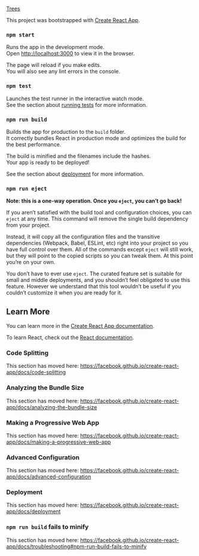 [Trees](https://www.kidzone.ws/plants/trees.htm)

This project was bootstrapped
with [Create React App](https://github.com/facebook/create-react-app).

### `npm start`
Runs the app in the development mode.<br />
Open [http://localhost:3000](http://localhost:3000) to view it
in the browser.

The page will reload if you make edits.<br />
You will also see any lint errors in the console.

### `npm test`
Launches the test runner in the interactive watch mode.<br />
See the section about
[running tests](https://facebook.github.io/create-react-app/docs/running-tests) for more information.

### `npm run build`
Builds the app for production to the `build` folder.<br />
It correctly bundles React in production mode and optimizes the build
for the best performance.

The build is minified and the filenames include the hashes.<br />
Your app is ready to be deployed!

See the section about [deployment](https://facebook.github.io/create-react-app/docs/deployment) for more information.

### `npm run eject`
**Note: this is a one-way operation. Once you `eject`, you can’t go back!**

If you aren’t satisfied with the build tool and configuration choices,
you can `eject` at any time. This command will remove the single build
dependency from your project.

Instead, it will copy all the configuration files and
the transitive dependencies (Webpack, Babel, ESLint, etc) right into
your project so you have full control over them. All of the commands
except `eject` will still work, but they will point to the copied scripts
so you can tweak them. At this point you’re on your own.

You don’t have to ever use `eject`. The curated feature set is suitable 
for small and middle deployments, and you shouldn’t feel obligated
to use this feature. However we understand that this tool wouldn’t
be useful if you couldn’t customize it when you are ready for it.

## Learn More
You can learn more in the
[Create React App documentation](https://facebook.github.io/create-react-app/docs/getting-started).

To learn React, check out the
[React documentation](https://reactjs.org/).

### Code Splitting
This section has moved here:
https://facebook.github.io/create-react-app/docs/code-splitting

### Analyzing the Bundle Size
This section has moved here:
https://facebook.github.io/create-react-app/docs/analyzing-the-bundle-size

### Making a Progressive Web App
This section has moved here:
https://facebook.github.io/create-react-app/docs/making-a-progressive-web-app

### Advanced Configuration
This section has moved here:
https://facebook.github.io/create-react-app/docs/advanced-configuration

### Deployment
This section has moved here:
https://facebook.github.io/create-react-app/docs/deployment

### `npm run build` fails to minify
This section has moved here: https://facebook.github.io/create-react-app/docs/troubleshooting#npm-run-build-fails-to-minify
